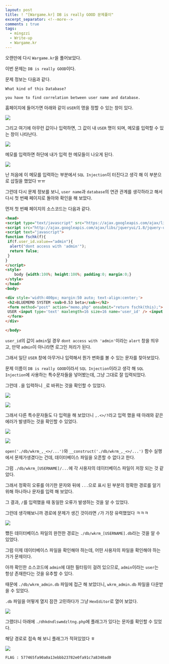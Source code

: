 ```yaml
---
layout: post
title: ! "[Wargame.kr] DB is really GOOD 문제풀이"
excerpt_separator: <!--more-->
comments : true
tags:
  - mingzzi
  - Write-up
  - Wargame.kr
---
```


오랜만에 다시 `Wargame.kr`을 풀어보았다.  

이번 문제는 `DB is really GOOD`이다.  

<!--more-->

문제 정보는 다음과 같다.  

```
What kind of this Database?

you have to find correlation between user name and database.
```

홈페이지에 들어가면 아래와 같이 `USER`의 명을 정할 수 있는 창이 있다.  

![](/images/mingzzi/db-writeup/db_01.png)  

그리고 여기에 아무런 값이나 입력하면, 그 값이 내 `USER` 명이 되며, 메모를 입력할 수 있는 창이 나타난다.  

![](/images/mingzzi/db-writeup/db_02.png)  

메모를 입력하면 하단에 내가 입력 한 메모들이 나오게 된다.  

![](/images/mingzzi/db-writeup/db_03.png)  

난 처음에 이 메모를 입력하는 부분에서 `SQL Injection`이 터진다고 생각 해 이 부분으로 삽질을 했었다 ㅠㅠ  

그런데 다시 문제 정보를 보니, `user name`과 `database`의 연관 관계를 생각하라고 해서 다시 첫 번째 페이지로 돌아와 확인을 해 보았다.  

먼저 첫 번째 페이지의 소스코드는 다음과 같다.  

```html
<head>
<script type="text/javascript" src="https://ajax.googleapis.com/ajax/libs/jquery/1.7.1/jquery.min.js"></script>
<script src="http://ajax.googleapis.com/ajax/libs/jqueryui/1.8/jquery-ui.min.js"></script>
<script text="javascript">
function fschk(f){
 if(f.user_id.value=="admin"){
  alert("dont access with 'admin'");
  return false;
 }
}
</script>
<style>
	body {width:100%; height:100%; padding:0; margin:0;}
</style>
</head>
<body>

<div style='width:400px; margin:50 auto; text-align:center;'>
 <h2>BLUEMEMO SYSTEM <sub>0.53 beta</sub></h2>
 <form method="post" action="memo.php" onsubmit="return fschk(this);">
 USER <input type='text' maxlength=16 size=16 name='user_id' /> <input type='submit' value='LOGIN' />
 </form>
</div>

</body>
```

`user_id`의 값이 `admin`일 경우 `dont access with 'admin'`이라는 `alert` 창을 띄우고, 만약 `admin`이 아니라면 로그인 처리가 된다.  

그래서 일단 `USER` 창에 아무거나 입력해서 뭔가 변화를 볼 수 있는 문자를 찾아보았다.  

문제 이름이 `DB is really GOOD`이라서 `SQL Injection`이라고 생각 해 `SQL Injection`에 사용하는 특수문자들을 넣어봤는데, 그냥 그대로 잘 입력되었다.  

그런데 `.`을 입력하니 `_`로 바뀌는 것을 확인할 수 있었다.  

![](/images/mingzzi/db-writeup/db_04.png)  

![](/images/mingzzi/db-writeup/db_05.png)  

그래서 다른 특수문자들도 다 입력을 해 보았더니 `,.<>/?`라고 입력 했을 때 아래와 같은 에러가 발생하는 것을 확인할 수 있었다.  

![](/images/mingzzi/db-writeup/db_06.png)  

![](/images/mingzzi/db-writeup/db_07.png)  

`open('./db/wkrm_,_<>/...')`와 `__construct('./db/wkrm_,_<>/...')` 함수 실행에서 문제가생겼다는 건데, 데이터베이스 파일을 오픈할 수 없다고 한다.  

그럼 `./db/wkrm_[USERNAME]/...`에 각 사용자의 데이터베이스 파일이 저장 되는 것 같았다.  

그래서 정확히 오류를 야기한 문자와 뒤에 `...`으로 표시 된 부분의 정확한 경로를 알기 위해 하나하나 문자를 입력 해 보았다.  

그 결과, `/`를 입력했을 때 동일한 오류가 발생하는 것을 알 수 있었다.  

그런데 생각해보니까 경로에 문제가 생긴 것이라면 `/`가 가장 유력했었다 ㅋㅋㅋ  

![](/images/mingzzi/db-writeup/db_08.png)  

쨌든 데이터베이스 파일의 완전한 경로는 `./db/wkrm_[USERNAME].db`라는 것을 알 수 있었다.  

그럼 이제 데이터베이스 파일을 확인해야 하는데, 어떤 사용자의 파일을 확인해야 하는가가 문제이다.  

아까 확인한 소스코드에 `admin`에 대한 필터링이 걸려 있으므로, `admin`이라는 `user`는 항상 존재한다는 것을 유추할 수 있다.  

때문에 `./db/wkrm_admin.db` 파일에 접근 해 보았더니, `wkrm_admin.db` 파일을 다운받을 수 있었다.  

`.db` 파일을 어떻게 열지 잠깐 고민하다가 그냥 `HexEditor`로 열어 보았다.  

![](/images/mingzzi/db-writeup/db_09.png)  

그랬더니 아래에 `./dhkdndlswmdzltng.php`에 플래그가 있다는 문자를 확인할 수 있었다.  

해당 경로로 접속 해 보니 플래그가 적혀있었다 ㅎ  

![](/images/mingzzi/db-writeup/db_10.png)  

```
FLAG : 577465fa90a0a13ebbb23782e0fa91c7a8340ad0 
```
